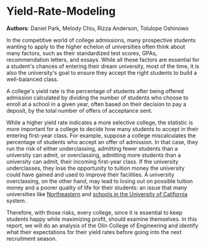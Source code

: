 # Yield-Rate-Modeling

**Authors**: Daniel Park, Melody Chiu, Rizza Anderson, Tolulope Oshinowo

In the competitive world of college admissions, many prospective students wanting to apply to the higher echelon of universities often think about many factors, such as their standardized test scores, GPAs, recommendation letters, and essays. While all these factors are essential for a student's chances of entering their dream university, most of the time, it is also the university's goal to ensure they accept the right students to build a well-balanced class.

A college's yield rate is the percentage of students after being offered admission calculated by dividing the number of students who choose to enroll at a school in a given year, often based on their decision to pay a deposit, by the total number of offers of acceptance sent.

While a higher yield rate indicates a more selective college, the statistic is more important for a college to decide how many students to accept in their entering first-year class. For example, suppose a college miscalculates the percentage of students who accept an offer of admission. In that case, they run the risk of either underclassing, admitting fewer students than a university can admit, or overclassing, admitting more students than a university can admit, their incoming first-year class. If the university underclasses, they lose the opportunity to tuition money the university could have gained and used to improve their facilities. A university overclassing, on the other hand, may lead to losing out on possible tuition money and a poorer quality of life for their students: an issue that many universities like [Northeastern](https://huntnewsnu.com/68925/editorial/op-ed-northeastern-needs-to-fix-the-current-housing-crisis/) and [schools in the University of California](https://www.latimes.com/california/story/2022-09-26/college-housing-shortage-pushes-students-into-crisis-as-most-uc-classes-start-up) system.

Therefore, with those risks, every college, since it is essential to keep students happy while maximizing profit, should examine themselves. In this report, we will do an analysis of the Olin College of Engineering and identify what their expectations for their yield rates before going into the next recruitment season.